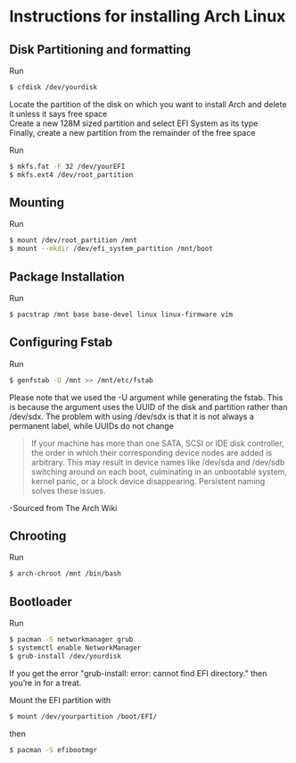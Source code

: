 # Instructions for installing Arch Linux
## Disk Partitioning and formatting
Run
```sh
$ cfdisk /dev/yourdisk
```  
Locate the partition of the disk on which you want to install Arch and delete it unless it says free space  
Create a new 128M sized partition and select EFI System as its type  
Finally, create a new partition from the remainder of the free space  

Run  
```sh
$ mkfs.fat -F 32 /dev/yourEFI
$ mkfs.ext4 /dev/root_partition
```

## Mounting
Run
```sh
$ mount /dev/root_partition /mnt
$ mount --mkdir /dev/efi_system_partition /mnt/boot
```

## Package Installation
Run
```sh
$ pacstrap /mnt base base-devel linux linux-firmware vim
```

## Configuring Fstab
Run
```sh
$ genfstab -U /mnt >> /mnt/etc/fstab
```
Please note that we used the -U argument while generating the fstab. This is because the argument uses the UUID of the disk and partition rather than /dev/sdx. The problem with using /dev/sdx is that it is not always a permanent label, while UUIDs do not change

>If your machine has more than one SATA, SCSI or IDE disk controller, the order in which their corresponding device nodes are added is arbitrary. This may result in device names like /dev/sda and /dev/sdb switching around on each boot, culminating in an unbootable system, kernel panic, or a block device disappearing. Persistent naming solves these issues.

-Sourced from The Arch Wiki

## Chrooting
Run
```sh
$ arch-chroot /mnt /bin/bash
```

## Bootloader
Run
```sh
$ pacman -S networkmanager grub
$ systemctl enable NetworkManager
$ grub-install /dev/yourdisk
```
If you get the error "grub-install: error: cannot find EFI directory." then you’re in for a treat. 

Mount the EFI partition with
```sh
$ mount /dev/yourpartition /boot/EFI/
```
then
```sh
$ pacman -S efibootmgr
```
